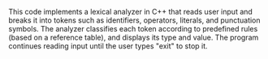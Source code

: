 This code implements a lexical analyzer in C++ that reads user input and breaks it into tokens such as identifiers, operators, literals, and punctuation symbols. The analyzer classifies each token according to predefined rules (based on a reference table), and displays its type and value. The program continues reading input until the user types "exit" to stop it.
